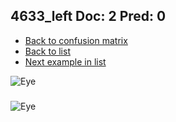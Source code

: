 ## 4633_left Doc: 2 Pred: 0
- [Back to confusion matrix](https://github.com/juliandewit/kaggle_retinopathy/blob/master/matrix.md)
- [Back to list](https://github.com/juliandewit/kaggle_retinopathy/blob/master/lists/20/list.md)
- [Next example in list](https://github.com/juliandewit/kaggle_retinopathy/blob/master/lists/20/46/4685_left.md)

![Eye](https://retinopaty.blob.core.windows.net/size1024/4633_left_2.jpeg)

### 

![Eye]()

